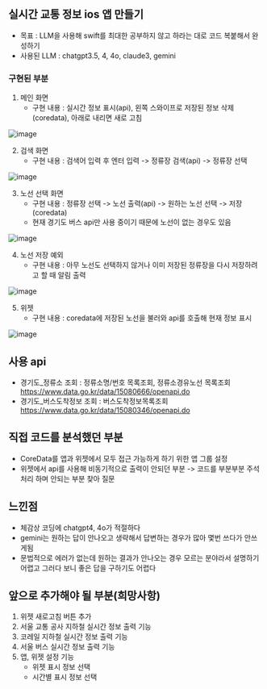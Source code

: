 ## 실시간 교통 정보 ios 앱 만들기
- 목표 : LLM을 사용해 swift를 최대한 공부하지 않고 하라는 대로 코드 복붙해서 완성하기
- 사용된 LLM : chatgpt3.5, 4, 4o, claude3, gemini

### 구현된 부분
1. 메인 화면
   - 구현 내용 : 실시간 정보 표시(api), 왼쪽 스와이프로 저장된 정보 삭제(coredata), 아래로 내리면 새로 고침
   
![image](https://github.com/yhl124/my_traffic/assets/139377233/2e87a5e9-be96-44b2-95b5-409cb4a9d132)

2. 검색 화면
    - 구현 내용 : 검색어 입력 후 엔터 입력 -> 정류장 검색(api) -> 정류장 선택

![image](https://github.com/yhl124/my_traffic/assets/139377233/2b47ae53-838c-440d-96d3-53602666e250)


3. 노선 선택 화면
    - 구현 내용 : 정류장 선택 -> 노선 출력(api) -> 원하는 노선 선택 -> 저장(coredata)
    - 현재 경기도 버스 api만 사용 중이기 때문에 노선이 없는 경우도 있음

![image](https://github.com/yhl124/my_traffic/assets/139377233/e9f38349-b026-4a82-a91d-e84e9d0ac429)


4. 노선 저장 예외
    - 구현 내용 : 아무 노선도 선택하지 않거나 이미 저장된 정류장을 다시 저장하려고 할 때 알림 출력

![image](https://github.com/yhl124/my_traffic/assets/139377233/e85ee941-f83b-427a-a59d-aa12cb4e27fc)

5. 위젯
    - 구현 내용 : coredata에 저장된 노선을 불러와 api를 호출해 현재 정보 표시

![image](https://github.com/yhl124/my_traffic/assets/139377233/5ce7ae88-439f-4b86-b1f6-2699f68ab6be)

## 사용 api
- 경기도_정류소 조회 : 정류소명/번호 목록조회, 정류소경유노선 목록조회   
https://www.data.go.kr/data/15080666/openapi.do
- 경기도_버스도착정보 조회 : 버스도착정보목록조회  
https://www.data.go.kr/data/15080346/openapi.do

## 직접 코드를 분석했던 부분
- CoreData를 앱과 위젯에서 모두 접근 가능하게 하기 위한 앱 그룹 설정
- 위젯에서 api를 사용해 비동기적으로 출력이 안되던 부분 -> 코드를 부분부분 주석처리 하며 안되는 부분 찾아 질문

## 느낀점
- 체감상 코딩에 chatgpt4, 4o가 적절하다
- gemini는 원하는 답이 안나오고 생략해서 답변하는 경우가 많아 몇번 쓰다가 안쓰게됨
- 문법적으로 에러가 없는데 원하는 결과가 안나오는 경우 모르는 분야라서 설명하기 어렵고 그러다 보니 좋은 답을 구하기도 어렵다

## 앞으로 추가해야 될 부분(희망사항)
1. 위젯 새로고침 버튼 추가
2. 서울 교통 공사 지하철 실시간 정보 출력 기능
3. 코레일 지하철 실시간 정보 출력 기능
4. 서울 버스 실시간 정보 출력 기능
5. 앱, 위젯 설정 기능
   - 위젯 표시 정보 선택
   - 시간별 표시 정보 선택







